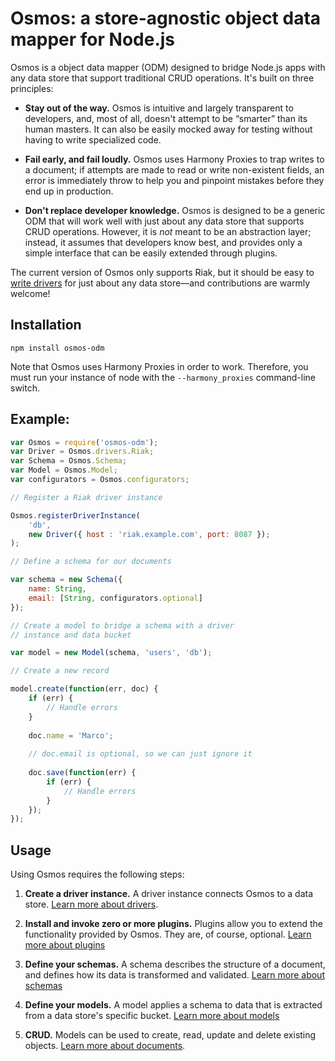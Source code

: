 # Osmos: a store-agnostic object data mapper for Node.js

Osmos is a object data mapper (ODM) designed to bridge Node.js apps with any data store that support traditional CRUD operations. It's built on three principles:

- **Stay out of the way.** Osmos is intuitive and largely transparent to developers, and, most of all, doesn't attempt to be “smarter” than its human masters. It can also be easily mocked away for testing without having to write specialized code.

- **Fail early, and fail loudly.** Osmos uses Harmony Proxies to trap writes to a document; if attempts are made to read or write non-existent fields, an error is immediately throw to help you and pinpoint mistakes before they end up in production.

- **Don't replace developer knowledge.** Osmos is designed to be a generic ODM that will work well with just about any data store that supports CRUD operations. However, it is _not_ meant to be an abstraction layer; instead, it assumes that developers know best, and provides only a simple interface that can be easily extended through plugins.

The current version of Osmos only supports Riak, but it should be easy to [write drivers](https://github.com/mtabini/osmos/blob/master/docs/drivers/drivers.md) for just about any data store—and contributions are warmly welcome!

## Installation

```
npm install osmos-odm
```

Note that Osmos uses Harmony Proxies in order to work. Therefore, you must run your instance of node with the `--harmony_proxies` command-line switch.

## Example:

```javascript
var Osmos = require('osmos-odm');
var Driver = Osmos.drivers.Riak;
var Schema = Osmos.Schema;
var Model = Osmos.Model;
var configurators = Osmos.configurators;

// Register a Riak driver instance

Osmos.registerDriverInstance(
    'db',
    new Driver({ host : 'riak.example.com', port: 8087 });
);

// Define a schema for our documents

var schema = new Schema({
    name: String,
    email: [String, configurators.optional]
});

// Create a model to bridge a schema with a driver 
// instance and data bucket

var model = new Model(schema, 'users', 'db');

// Create a new record

model.create(function(err, doc) {
    if (err) {
        // Handle errors
    }
    
    doc.name = 'Marco';
    
    // doc.email is optional, so we can just ignore it
    
    doc.save(function(err) {
        if (err) {
            // Handle errors
        }
    });
});
```

## Usage

Using Osmos requires the following steps:

1. **Create a driver instance.** A driver instance connects Osmos to a data store. [Learn more about drivers](https://github.com/mtabini/osmos/tree/master/docs/drivers/about.md).

1. **Install and invoke zero or more plugins.** Plugins allow you to extend the functionality provided by Osmos. They are, of course, optional. [Learn more about plugins](https://github.com/mtabini/osmos/blob/master/docs/plugins.md)

1. **Define your schemas.** A schema describes the structure of a document, and defines how its data is transformed and validated. [Learn more about schemas](https://github.com/mtabini/osmos/blob/master/docs/schemas.md)

1. **Define your models.** A model applies a schema to data that is extracted from a data store's specific bucket. [Learn more about models](https://github.com/mtabini/osmos/blob/master/docs/models.md)

1. **CRUD.** Models can be used to create, read, update and delete existing objects. [Learn more about documents](https://github.com/mtabini/osmos/blob/master/docs/documents.md).